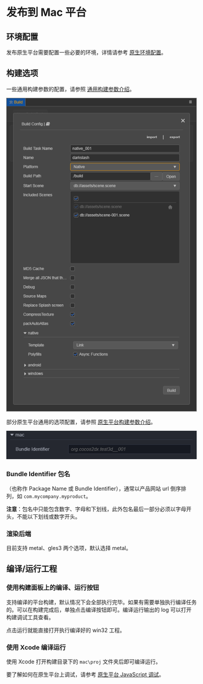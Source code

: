 # 发布到 Mac 平台

## 环境配置

发布原生平台需要配置一些必要的环境，详情请参考 [原生环境配置](setup-native-development.md)。

## 构建选项

一些通用构建参数的配置，请参照 [通用构建参数介绍](build-options.md)。

![native platform](publish-native/native_platform.jpg)

部分原生平台通用的选项配置，请参照 [原生平台构建参数介绍](native-options.md)。

![Mac 平台选项](publish-native/mac_options.png)

### Bundle Identifier 包名

（也称作 Package Name 或 Bundle Identifier），通常以产品网站 url 倒序排列，如 `com.mycompany.myproduct`。

**注意**：包名中只能包含数字、字母和下划线，此外包名最后一部分必须以字母开头，不能以下划线或数字开头。

### 渲染后端

目前支持 metal、gles3 两个选项，默认选择 metal。

## 编译/运行工程

### 使用构建面板上的编译、运行按钮

支持编译的平台构建，默认情况下会全部执行完毕。如果有需要单独执行编译任务的。可以在构建完成后，单独点击编译按钮即可。编译运行输出的 log 可以打开构建调试工具查看。

点击运行就能直接打开执行编译好的 win32 工程。

### 使用 Xcode 编译运行

使用 Xcode 打开构建目录下的 `mac\proj` 文件夹后即可编译运行。

要了解如何在原生平台上调试，请参考 [原生平台 JavaScript 调试](debug-jsb.md)。
